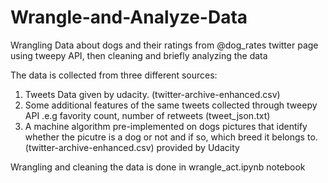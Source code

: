 # Wrangle-and-Analyze-Data
Wrangling Data about dogs and their ratings from  @dog_rates twitter page using tweepy API, then cleaning and briefly analyzing the data

The data is collected from three different sources:
1. Tweets Data given by udacity. (twitter-archive-enhanced.csv)
2. Some additional features of the same tweets collected through tweepy API .e.g favority count, number of retweets (tweet_json.txt)
3. A machine algorithm pre-implemented on dogs pictures that identify whether the picutre is a dog or not and if so, 
which breed it belongs to. (twitter-archive-enhanced.csv) provided by Udacity


Wrangling and cleaning the data is done in wrangle_act.ipynb notebook
